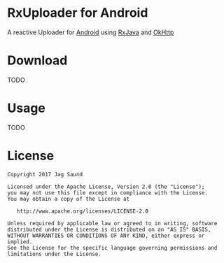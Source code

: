 RxUploader for Android
=======

A reactive Uploader for [Android][1] using [RxJava][2] and [OkHttp][3]

Download
=======
TODO

Usage
=======
TODO

License
=======

    Copyright 2017 Jag Saund

    Licensed under the Apache License, Version 2.0 (the "License");
    you may not use this file except in compliance with the License.
    You may obtain a copy of the License at

       http://www.apache.org/licenses/LICENSE-2.0

    Unless required by applicable law or agreed to in writing, software
    distributed under the License is distributed on an "AS IS" BASIS,
    WITHOUT WARRANTIES OR CONDITIONS OF ANY KIND, either express or implied.
    See the License for the specific language governing permissions and
    limitations under the License.

[1]: https://developer.android.com
[2]: https://github.com/ReactiveX/RxJava
[3]: https://github.com/square/okhttp
